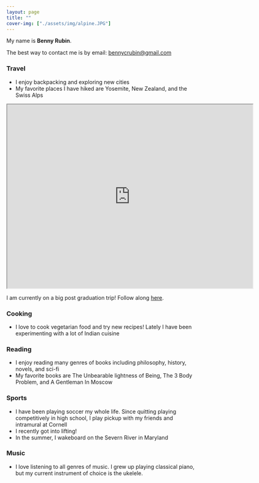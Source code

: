 ```yaml
---
layout: page
title: ""
cover-img: ["./assets/img/alpine.JPG"]
---
```



My name is **Benny Rubin**. 

The best way to contact me is by email: bennycrubin@gmail.com 



<!---
![Benny!](./assets/img/headshot_copy.jpg)
and here
-->


### Travel
- I enjoy backpacking and exploring new cities
- My favorite places I have hiked are Yosemite, New Zealand, and the Swiss Alps

<iframe src="https://www.google.com/maps/d/u/1/embed?mid=1TK3uk4m97Zq-C4Kbw7NVGUfRijBB0QA&ehbc=2E312F&noprof=1" width="640" height="480"></iframe>

I am currently on a big post graduation trip! Follow along [here](https://benny-travels.notion.site/Benny-Travels-162591e6a0b4806ca960e5a8871cf3b3).

### Cooking
- I love to cook vegetarian food and try new recipes! Lately I have been experimenting with a lot of Indian cuisine

### Reading
- I enjoy reading many genres of books including philosophy, history, novels, and sci-fi
- My favorite books are The Unbearable lightness of Being, The 3 Body Problem, and A Gentleman In Moscow

### Sports
- I have been playing soccer my whole life. Since quitting playing competitively in high school, I play pickup with my friends and intramural at Cornell 
- I recently got into lifting!
- In the summer, I wakeboard on the Severn River in Maryland

### Music
- I love listening to all genres of music. I grew up playing classical piano, but my current instrument of choice is the ukelele.

